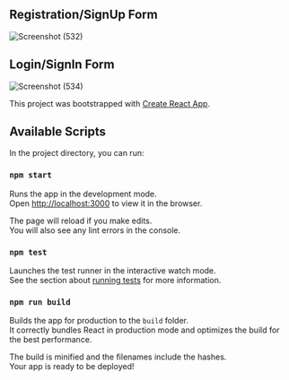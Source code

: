 Registration/SignUp Form
-------------------------------------
![Screenshot (532)](https://user-images.githubusercontent.com/60310009/95113543-3a38fc00-0760-11eb-9d4b-49fb455cdd64.png)

Login/SignIn Form
-----------------------------
![Screenshot (534)](https://user-images.githubusercontent.com/60310009/95113564-4624be00-0760-11eb-9a56-3e05dd55767a.png)


This project was bootstrapped with [Create React App](https://github.com/facebook/create-react-app).

## Available Scripts

In the project directory, you can run:

### `npm start`

Runs the app in the development mode.<br />
Open [http://localhost:3000](http://localhost:3000) to view it in the browser.

The page will reload if you make edits.<br />
You will also see any lint errors in the console.

### `npm test`

Launches the test runner in the interactive watch mode.<br />
See the section about [running tests](https://facebook.github.io/create-react-app/docs/running-tests) for more information.

### `npm run build`

Builds the app for production to the `build` folder.<br />
It correctly bundles React in production mode and optimizes the build for the best performance.

The build is minified and the filenames include the hashes.<br />
Your app is ready to be deployed!

